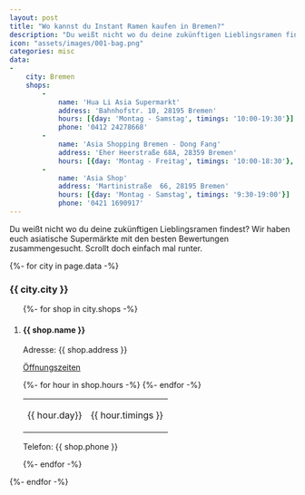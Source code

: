 ```yaml
---
layout: post
title: "Wo kannst du Instant Ramen kaufen in Bremen?"
description: "Du weißt nicht wo du deine zukünftigen Lieblingsramen findest? Wir haben euch asiatische Supermärkte mit den besten Bewertungen zusammengesucht in Bremen. Scrollt doch einfach mal runter."
icon: "assets/images/001-bag.png"
categories: misc
data:
-
    city: Bremen
    shops:
        -
            name: 'Hua Li Asia Supermarkt'
            address: 'Bahnhofstr. 10, 28195 Bremen'
            hours: [{day: 'Montag - Samstag', timings: '10:00-19:30'}]
            phone: '0412 24278668'
        -
            name: 'Asia Shopping Bremen - Dong Fang'
            address: 'Eher Heerstraße 68A, 28359 Bremen'
            hours: [{day: 'Montag - Freitag', timings: '10:00-18:30'}, {day: Samstag, timings: '10:00-16:00'}]
        -
            name: 'Asia Shop'
            address: 'Martinistraße  66, 28195 Bremen'
            hours: [{day: 'Montag - Samstag', timings: '9:30-19:00'}]
            phone: '0421 1690917'
---
```

Du weißt nicht wo du deine zukünftigen Lieblingsramen findest? Wir haben euch asiatische Supermärkte mit den besten Bewertungen zusammengesucht. Scrollt doch einfach mal runter. 
<br />
<div id="outer_container">
<div id="restaurants">
   {%- for city in page.data -%}
  <h3>{{ city.city }}</h3>
  <ol>
    {%- for shop in city.shops -%}
      <li>
        <div class="restaurant_entry">
        <h4>{{ shop.name }}</h4>
        <p class="restaurant_address">Adresse: {{ shop.address }}</p>
        <p class="restaurant_hours"><u>Öffnungszeiten</u></p>
        <table class="hours">
        {%- for hour in shop.hours -%}
          <tr><td><p>{{ hour.day}}</p></td><td><p>{{ hour.timings }}</p></td></tr>
        {%- endfor -%}
        </table>        
        <p>Telefon: {{ shop.phone }}</p>
      </div>
      </li>
    {%- endfor -%}
  </ol>
  {%- endfor -%}
 </div>
</div>
